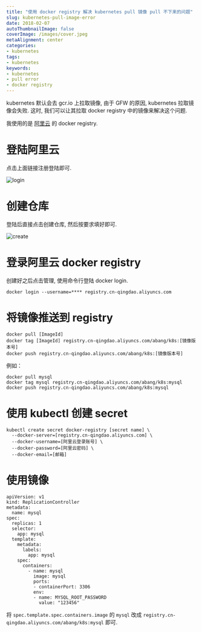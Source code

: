 ```yaml
---
title: "使用 docker registry 解决 kubernetes pull 镜像 pull 不下来的问题"
slug: kubernetes-pull-image-error
date: 2018-02-07
autoThumbnailImage: false
coverImage: /images/cover.jpeg
metaAlignment: center
categories:
- kubernetes
tags:
- kubernetes
keywords:
- kubernetes
- pull error
- docker registry
---
```


kubernetes 默认会去 gcr.io 上拉取镜像, 由于 GFW 的原因, kubernetes 拉取镜像会失败. 这时, 我们可以让其拉取 docker registry 中的镜像来解决这个问题.

<!--more-->

我使用的是 [阿里云](https://cr.console.aliyun.com/) 的 docker registry.

# 登陆阿里云

点击上面链接注册登陆即可.

![login](/images/2018/02/aliyun-01.png)

# 创建仓库

登陆后直接点击创建仓库, 然后按要求填好即可.

![create](/images/2018/02/aliyun-02.png)

# 登录阿里云 docker registry

创建好之后点击管理, 使用命令行登陆 docker login.

```shell
docker login --username=**** registry.cn-qingdao.aliyuncs.com
```

# 将镜像推送到 registry

```shell
docker pull [ImageId]
docker tag [ImageId] registry.cn-qingdao.aliyuncs.com/abang/k8s:[镜像版本号]
docker push registry.cn-qingdao.aliyuncs.com/abang/k8s:[镜像版本号]
```

例如：

```shell
docker pull mysql
docker tag mysql registry.cn-qingdao.aliyuncs.com/abang/k8s:mysql
docker push registry.cn-qingdao.aliyuncs.com/abang/k8s:mysql
```

# 使用 kubectl 创建 secret

```shell
kubectl create secret docker-registry [secret name] \
  --docker-server=[registry.cn-qingdao.aliyuncs.com] \
  --docker-username=[阿里云登录账号] \
  --docker-password=[阿里云密码] \
  --docker-email=[邮箱]
```

# 使用镜像

```shell
apiVersion: v1
kind: ReplicationController
metadata:
  name: mysql
spec:
  replicas: 1
  selector:
    app: mysql
  template:
    metadata:
      labels:
        app: mysql
    spec:
      containers:
        - name: mysql
          image: mysql
          ports:
          - containerPort: 3306
          env:
          - name: MYSQL_ROOT_PASSWORD
            value: "123456"
```

将 `spec.template.spec.containers.image` 的 `mysql` 改成 `registry.cn-qingdao.aliyuncs.com/abang/k8s:mysql` 即可.

